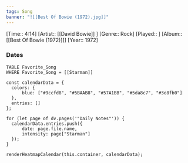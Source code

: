 ```yaml
---
tags: Song  
banner: "![[Best Of Bowie (1972).jpg]]"
---
```

[Time:: 4:14]
[Artist:: [[David Bowie]] ]
[Genre:: Rock]
[Played:: ]
[Album:: [[Best Of Bowie (1972)]]]
[Year:: 1972]
### Dates
````dataview
TABLE Favorite_Song
WHERE Favorite_Song = [[Starman]]
````
  ```dataviewjs
const calendarData = { 
	colors: { 
		blue: ["#9ccfd8", "#5BAAB8", "#57A1BB", "#5da8c7", "#3e8fb0"] 
	}, 
	entries: [] 
}; 

for (let page of dv.pages('"Daily Notes"')) { 
	calendarData.entries.push({ 
		date: page.file.name, 
		intensity: page["Starman"]
	}); 
} 

renderHeatmapCalendar(this.container, calendarData);
```
